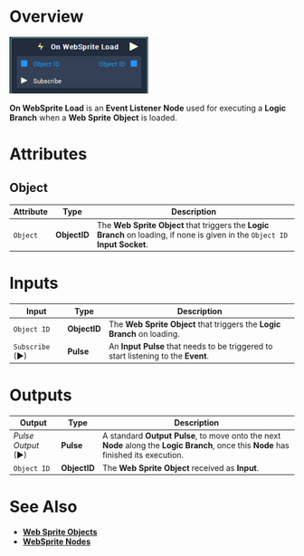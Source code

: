 # Overview

![The On WebSprite Load Node.](../../../.gitbook/assets/node-onwebspriteload2.png)


**On WebSprite Load** is an **Event Listener** **Node** used for executing a **Logic Branch** when a **Web Sprite** **Object** is loaded.

# Attributes

## Object

|Attribute|Type|Description|
|---|---|---|
| `Object` | **ObjectID** | The **Web Sprite** **Object** that triggers the **Logic Branch** on loading, if none is given in the `Object ID` **Input Socket**. |

# Inputs

|Input|Type|Description|
|---|---|---|
|`Object ID` | **ObjectID** | The **Web Sprite** **Object** that triggers the **Logic Branch** on loading. |
| `Subscribe` (►)|**Pulse** | An **Input Pulse** that needs to be triggered to start listening to the **Event**. |

# Outputs

|Output|Type|Description|
|---|---|---|
|*Pulse Output* (►)|**Pulse**|A standard **Output Pulse**, to move onto the next **Node** along the **Logic Branch**, once this **Node** has finished its execution.|
| `Object ID` | **ObjectID** | The **Web Sprite** **Object** received as **Input**. |


# See Also

* [**Web Sprite Objects**](../../../getting-started/scene-objects/web-sprite.md)
* [**WebSprite Nodes**](../../incari/websprite/README.md)

